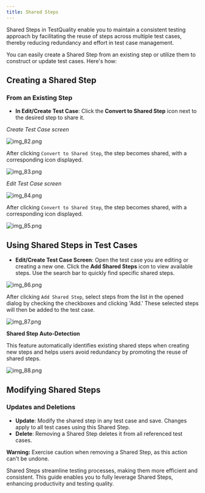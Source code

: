 ```yaml
---
title: Shared Steps
---
```


Shared Steps in TestQuality enable you to maintain a consistent testing approach by facilitating the reuse of steps across multiple test cases, thereby reducing redundancy and effort in test case management. 

You can easily create a Shared Step from an existing step or utilize them to construct or update test cases. Here's how:

## Creating a Shared Step

### From an Existing Step

- **In Edit/Create Test Case**: Click the **Convert to Shared Step** icon next to the desired step to share it.

*Create Test Case screen*

![img_82.png](img/img_82.png)

After clicking `Convert to Shared Step`, the step becomes shared, with a corresponding icon displayed.

![img_83.png](img/img_83.png)

*Edit Test Case screen*

![img_84.png](img/img_84.png)

After clicking `Convert to Shared Step`, the step becomes shared, with a corresponding icon displayed.

![img_85.png](img/img_85.png)

## Using Shared Steps in Test Cases

- **Edit/Create Test Case Screen**: Open the test case you are editing or creating a new one. Click the **Add Shared Steps** icon to view available steps. Use the search bar to quickly find specific shared steps.


![img_86.png](img/img_86.png)

After clicking `Add Shared Step`, select steps from the list in the opened dialog by checking the checkboxes and clicking 'Add.' These selected steps will then be added to the test case.

![img_87.png](img/img_87.png)

**Shared Step Auto-Detection**

This feature automatically identifies existing shared steps when creating new steps and helps users avoid redundancy by promoting the reuse of shared steps.

![img_88.png](img/img_88.png)

## Modifying Shared Steps

### Updates and Deletions

- **Update**: Modify the shared step in any test case and save. Changes apply to all test cases using this Shared Step.
- **Delete**: Removing a Shared Step deletes it from all referenced test cases. 



**Warning:** Exercise caution when removing a Shared Step, as this action can't be undone.

Shared Steps streamline testing processes, making them more efficient and consistent. This guide enables you to fully leverage Shared Steps, enhancing productivity and testing quality.